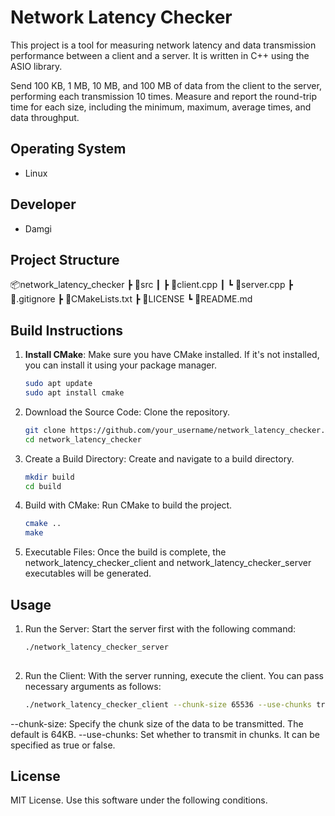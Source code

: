# Network Latency Checker

This project is a tool for measuring network latency and data transmission performance between a client and a server. It is written in C++ using the ASIO library.

Send 100 KB, 1 MB, 10 MB, and 100 MB of data from the client to the server, 
performing each transmission 10 times. Measure and report the round-trip time for each size, 
including the minimum, maximum, average times, and data throughput.

## Operating System

- Linux

## Developer

- Damgi

## Project Structure
📦network_latency_checker
 ┣ 📂src
 ┃ ┣ 📜client.cpp
 ┃ ┗ 📜server.cpp
 ┣ 📜.gitignore
 ┣ 📜CMakeLists.txt
 ┣ 📜LICENSE
 ┗ 📜README.md

## Build Instructions

1. **Install CMake**: Make sure you have CMake installed. If it's not installed, you can install it using your package manager.

   ```bash
   sudo apt update
   sudo apt install cmake
2. Download the Source Code: Clone the repository.

   ```bash
   git clone https://github.com/your_username/network_latency_checker.git
   cd network_latency_checker

3. Create a Build Directory: Create and navigate to a build directory.

   ```bash
   mkdir build
   cd build
   
4. Build with CMake: Run CMake to build the project.

   ```bash
   cmake ..
   make
   
5. Executable Files: Once the build is complete, 
the network_latency_checker_client and network_latency_checker_server executables will be generated.

## Usage

1. Run the Server: Start the server first with the following command:

   ```bash
   ./network_latency_checker_server
      
3. Run the Client: With the server running, execute the client. You can pass necessary arguments as follows:

   ```bash
   ./network_latency_checker_client --chunk-size 65536 --use-chunks true

  --chunk-size: Specify the chunk size of the data to be transmitted. The default is 64KB.
  --use-chunks: Set whether to transmit in chunks. It can be specified as true or false.

## License

MIT License. Use this software under the following conditions.
   
